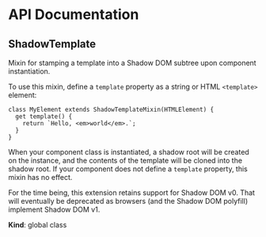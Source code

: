 # API Documentation
<a name="ShadowTemplate"></a>

## ShadowTemplate
Mixin for stamping a template into a Shadow DOM subtree upon component
instantiation.

To use this mixin, define a `template` property as a string or HTML
`<template>` element:

    class MyElement extends ShadowTemplateMixin(HTMLElement) {
      get template() {
        return `Hello, <em>world</em>.`;
      }
    }

When your component class is instantiated, a shadow root will be created on
the instance, and the contents of the template will be cloned into the
shadow root. If your component does not define a `template` property, this
mixin has no effect.

For the time being, this extension retains support for Shadow DOM v0. That
will eventually be deprecated as browsers (and the Shadow DOM polyfill)
implement Shadow DOM v1.

  **Kind**: global class
